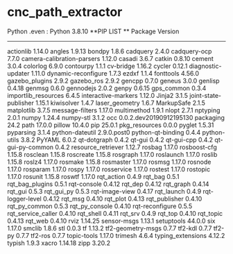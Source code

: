 # cnc_path_extractor
Python .even : Python 3.8.10
**PIP LIST **
Package                    Version
-------------------------- -----------------------
actionlib                  1.14.0
angles                     1.9.13
bondpy                     1.8.6
cadquery                   2.4.0
cadquery-ocp               7.7.0
camera-calibration-parsers 1.12.0
casadi                     3.6.7
catkin                     0.8.10
cement                     3.0.4
colorlog                   6.9.0
contourpy                  1.1.1
cv-bridge                  1.16.2
cycler                     0.12.1
diagnostic-updater         1.11.0
dynamic-reconfigure        1.7.3
ezdxf                      1.1.4
fonttools                  4.56.0
gazebo_plugins             2.9.2
gazebo_ros                 2.9.2
gencpp                     0.7.0
geneus                     3.0.0
genlisp                    0.4.18
genmsg                     0.6.0
gennodejs                  2.0.2
genpy                      0.6.15
gps_common                 0.3.4
importlib_resources        6.4.5
interactive-markers        1.12.0
Jinja2                     3.1.5
joint-state-publisher      1.15.1
kiwisolver                 1.4.7
laser_geometry             1.6.7
MarkupSafe                 2.1.5
matplotlib                 3.7.5
message-filters            1.17.0
multimethod                1.9.1
nlopt                      2.7.1
nptyping                   2.0.1
numpy                      1.24.4
numpy-stl                  3.1.2
occ                        0.0.2.dev20190912195130
packaging                  24.2
path                       17.0.0
pillow                     10.4.0
pip                        25.0.1
pkg_resources              0.0.0
pyglet                     1.5.31
pyparsing                  3.1.4
python-dateutil            2.9.0.post0
python-qt-binding          0.4.4
python-utils               3.8.2
PyYAML                     6.0.2
qt-dotgraph                0.4.2
qt-gui                     0.4.2
qt-gui-cpp                 0.4.2
qt-gui-py-common           0.4.2
resource_retriever         1.12.7
rosbag                     1.17.0
rosboost-cfg               1.15.8
rosclean                   1.15.8
roscreate                  1.15.8
rosgraph                   1.17.0
roslaunch                  1.17.0
roslib                     1.15.8
roslz4                     1.17.0
rosmake                    1.15.8
rosmaster                  1.17.0
rosmsg                     1.17.0
rosnode                    1.17.0
rosparam                   1.17.0
rospy                      1.17.0
rosservice                 1.17.0
rostest                    1.17.0
rostopic                   1.17.0
rosunit                    1.15.8
roswtf                     1.17.0
rqt_action                 0.4.9
rqt_bag                    0.5.1
rqt_bag_plugins            0.5.1
rqt-console                0.4.12
rqt_dep                    0.4.12
rqt_graph                  0.4.14
rqt_gui                    0.5.3
rqt_gui_py                 0.5.3
rqt-image-view             0.4.17
rqt_launch                 0.4.9
rqt-logger-level           0.4.12
rqt_msg                    0.4.10
rqt_plot                   0.4.13
rqt_publisher              0.4.10
rqt_py_common              0.5.3
rqt_py_console             0.4.10
rqt-reconfigure            0.5.5
rqt_service_caller         0.4.10
rqt_shell                  0.4.11
rqt_srv                    0.4.9
rqt_top                    0.4.10
rqt_topic                  0.4.13
rqt_web                    0.4.10
rviz                       1.14.25
sensor-msgs                1.13.1
setuptools                 44.0.0
six                        1.17.0
smclib                     1.8.6
stl                        0.0.3
tf                         1.13.2
tf2-geometry-msgs          0.7.7
tf2-kdl                    0.7.7
tf2-py                     0.7.7
tf2-ros                    0.7.7
topic-tools                1.17.0
trimesh                    4.6.4
typing_extensions          4.12.2
typish                     1.9.3
xacro                      1.14.18
zipp                       3.20.2
